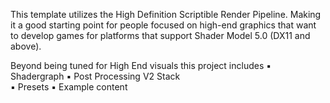 This template utilizes the High Definition Scriptible Render Pipeline. Making it a good starting point for people focused on high-end graphics that want to develop games for platforms that support Shader Model 5.0 (DX11 and above). 

Beyond being tuned for High End visuals this project includes
▪ Shadergraph 
▪ Post Processing V2 Stack  
▪ Presets 
▪ Example content
